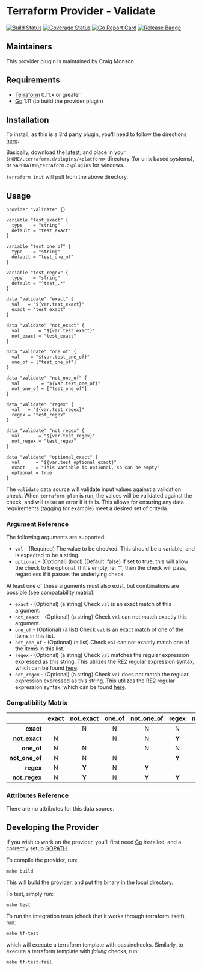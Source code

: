 # Terraform Provider - Validate
[![Build Status](https://travis-ci.com/craigmonson/terraform-provider-validate.svg?branch=master)](https://travis-ci.com/craigmonson/terraform-provider-validate) [![Coverage Status](https://coveralls.io/repos/github/craigmonson/terraform-provider-validate/badge.svg?branch=master)](https://coveralls.io/github/craigmonson/terraform-provider-validate?branch=master) [![Go Report Card](https://goreportcard.com/badge/github.com/craigmonson/terraform-provider-servicenow)](https://goreportcard.com/report/github.com/craigmonson/terraform-provider-servicenow) [![Release Badge](https://img.shields.io/github/release/craigmonson/terraform-provider-validate.svg)](https://github.com/craigmonson/terraform-provider-validate/releases/latest)

## Maintainers

This provider plugin is maintained by Craig Monson

## Requirements

  * [Terraform](https://www.terraform.io/downloads.html) 0.11.x or greater
  * [Go](https://golang.org/doc/install) 1.11 (to build the provider plugin)

## Installation

To install, as this is a 3rd party plugin, you'll need to follow the directions
[here](https://www.terraform.io/docs/configuration/providers.html#third-party-plugins).

Basically, download the [latest](https://github.com/craigmonson/terraform-provider-validate/releases/latest), and place in your
`$HOME/.terraform.d/plugins/<platform>` directory (for unix based systems), or `%APPDATA%\terraform.d\plugins` for windows.

`terraform init` will pull from the above directory.

## Usage

```hcl
provider "validate" {}

variable "test_exact" {
  type    = "string"
  default = "test_exact"
}

variable "test_one_of" {
  type    = "string"
  default = "test_one_of"
}

variable "test_regex" {
  type    = "string"
  default = "^test_.*"
}

data "validate" "exact" {
  val   = "${var.test_exact}"
  exact = "test_exact"
}

data "validate" "not_exact" {
  val       = "${var.test_exact}"
  not_exact = "test_exact"
}

data "validate" "one_of" {
  val    = "${var.test_one_of}"
  one_of = ["test_one_of"]
}

data "validate" "not_one_of" {
  val        = "${var.test_one_of}"
  not_one_of = ["test_one_of"]
}

data "validate" "regex" {
  val   = "${var.test_regex}"
  regex = "test_regex"
}

data "validate" "not_regex" {
  val       = "${var.test_regex}"
  not_regex = "test_regex"
}

data "validate" "optional_exact" {
  val      = "${var.test_optional_exact}"
  exact    = "This variable is optional, so can be empty"
  optional = true
}
```

The `validate` data source will validate input values against a validation check.  When
`terraform plan` is run, the values will be validated against the check, and will raise
an error if it fails.  This allows for ensuring any data requirements (tagging for
example) meet a desired set of criteria.

### Argument Reference

The following arguments are supported:

  * `val` - (Required) The value to be checked.  This should be a variable, and is expected to be a string.
  * `optional` - (Optional) (bool) (Default: false) If set to true, this will allow the check to be optional.  If it's empty, ie: "", then the check will pass, regardless if it passes the underlying check.

At least one of these arguments must also exist, but combinations are possible (see compatability matrix):

  * `exact` - (Optional) (a string) Check `val` is an exact match of this argument.
  * `not_exact` - (Optional) (a string) Check `val` can not match exactly this argument.
  * `one_of` - (Optional) (a list) Check `val` is an exact match of one of the items in this list.
  * `not_one_of` - (Optional) (a list) Check `val` can not exactly match one of the items in this list.
  * `regex` - (Optional) (a string) Check `val` matches the regular expression expressed as this string.  This utilizes the RE2 regular expression syntax, which can be found [here](https://golang.org/s/re2syntax).
  * `not_regex` - (Optional) (a string) Check `val` does not match the regular expression expressed as this string.  This utilizes the RE2 regular expression syntax, which can be found [here](https://golang.org/s/re2syntax).

### Compatibility Matrix

|                  | exact | not\_exact | one\_of | not\_one\_of | regex | not\_regex |
|-----------------:|:-----:|:----------:|:-------:|:------------:|:-----:|:----------:|
| **exact**        |       |      N     |    N    |      N       |   N   |     N      |
| **not\_exact**   |   N   |            |    N    |      N       | **Y** |   **Y**    |
| **one\_of**      |   N   |      N     |         |      N       |   N   |     N      |
| **not\_one\_of** |   N   |      N     |    N    |              | **Y** |   **Y**    |
| **regex**        |   N   |    **Y**   |    N    |    **Y**     |       |   **Y**    |
| **not\_regex**   |   N   |    **Y**   |    N    |    **Y**     | **Y** |            |


### Attributes Reference

There are no attributes for this data source.

## Developing the Provider

If you wish to work on the provider, you'll first need [Go](http://www.golang.org/)
installed, and a correctly setup [GOPATH](https://golang.org/doc/code.html#GOPATH).

To compile the provider, run:
```
make build
```
This will build the provider, and put the binary in the local directory.

To test, simply run:
```
make test
```

To run the integration tests (check that it works through terraform itself), run:
```
make tf-test
```
which will execute a terraform template with passinchecks.  Similarly, to execute a
terraform template with _failing_ checks, run:
```
make tf-test-fail
````
